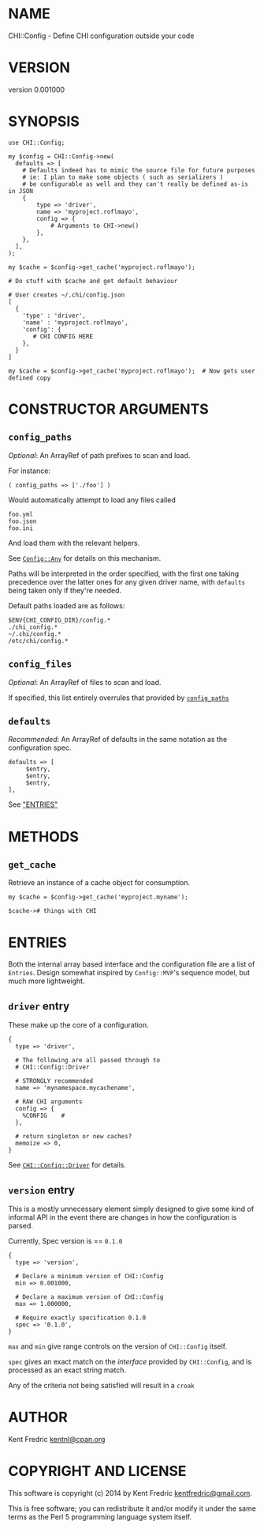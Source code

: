 # NAME

CHI::Config - Define CHI configuration outside your code

# VERSION

version 0.001000

# SYNOPSIS

    use CHI::Config;

    my $config = CHI::Config->new(
      defaults => [
        # Defaults indeed has to mimic the source file for future purposes
        # ie: I plan to make some objects ( such as serializers )
        # be configurable as well and they can't really be defined as-is in JSON
        {
            type => 'driver',
            name => 'myproject.roflmayo',
            config => {
                # Arguments to CHI->new()
            },
        },
      ],
    );

    my $cache = $config->get_cache('myproject.roflmayo');

    # Do stuff with $cache and get default behaviour

    # User creates ~/.chi/config.json
    [
      {
        'type' : 'driver',
        'name' : 'myproject.roflmayo',
        'config': {
           # CHI CONFIG HERE
        },
      }
    ]

    my $cache = $config->get_cache('myproject.roflmayo');  # Now gets user defined copy

# CONSTRUCTOR ARGUMENTS

## `config_paths`

_Optional_: An ArrayRef of path prefixes to scan and load.

For instance:

    ( config_paths => ['./foo'] )

Would automatically attempt to load any files called

    foo.yml
    foo.json
    foo.ini

And load them with the relevant helpers.

See [`Config::Any`](https://metacpan.org/pod/Config::Any) for details on this mechanism.

Paths will be interpreted in the order specified, with the first one
taking precedence over the latter ones for any given driver name,
with `defaults` being taken only if they're needed.

Default paths loaded are as follows:

    $ENV{CHI_CONFIG_DIR}/config.*
    ./chi_config.*
    ~/.chi/config.*
    /etc/chi/config.*

## `config_files`

_Optional_: An ArrayRef of files to scan and load.

If specified, this list entirely overrules that provided by
[`config_paths`](#config_paths)

## `defaults`

_Recommended_: An ArrayRef of defaults in the same notation as the configuration spec.

    defaults => [
         $entry,
         $entry,
         $entry,
    ],

See ["ENTRIES"](#entries)

# METHODS

## `get_cache`

Retrieve an instance of a cache object for consumption.

    my $cache = $config->get_cache('myproject.myname');

    $cache-># things with CHI

# ENTRIES

Both the internal array based interface and the configuration file
are a list of `Entries`. Design somewhat inspired by `Config::MVP`'s
sequence model, but much more lightweight.

## `driver` entry

These make up the core of a configuration.

    {
      type => 'driver',

      # The following are all passed through to
      # CHI::Config::Driver

      # STRONGLY recommended
      name => 'mynamespace.mycachename',

      # RAW CHI arguments
      config => {
        %CONFIG    #
      },

      # return singleton or new caches?
      memoize => 0,
    }

See [`CHI::Config::Driver`](https://metacpan.org/pod/CHI::Config::Driver) for details.

## `version` entry

This is a mostly unnecessary element simply designed to give
some kind of informal API in the event there are changes in
how the configuration is parsed.

Currently, Spec version is == `0.1.0`

    {
      type => 'version',

      # Declare a minimum version of CHI::Config
      min => 0.001000,

      # Declare a maximum version of CHI::Config
      max => 1.000000,

      # Require exactly specification 0.1.0
      spec => '0.1.0',
    }

`max` and `min` give range controls on the version of `CHI::Config` itself.

`spec` gives an exact match on the _interface_ provided by `CHI::Config`, and is processed as an exact string match.

Any of the criteria not being satisfied will result in a `croak`

# AUTHOR

Kent Fredric <kentnl@cpan.org>

# COPYRIGHT AND LICENSE

This software is copyright (c) 2014 by Kent Fredric <kentfredric@gmail.com>.

This is free software; you can redistribute it and/or modify it under
the same terms as the Perl 5 programming language system itself.
